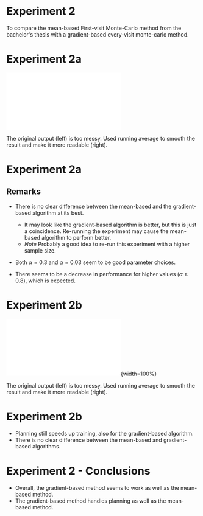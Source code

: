 
# Experiment 2

To compare the mean-based First-visit Monte-Carlo method from the bachelor's thesis with a gradient-based every-visit monte-carlo method.

# Experiment 2a
![](./exp2a_fig.pdf)

The original output (left) is too messy. Used running average to smooth the result and make it more readable (right).

# Experiment 2a
## Remarks
* There is no clear difference between the mean-based and the gradient-based algorithm at its best.
	* It may look like the gradient-based algorithm is better, but this is just a coincidence. Re-running the experiment may cause the mean-based algorithm to perform better.
	* *Note* Probably a good idea to re-run this experiment with a higher sample size.

* Both $\alpha=0.3$ and $\alpha=0.03$ seem to be good parameter choices.

* There seems to be a decrease in performance for higher values ($\alpha \geq 0.8$), which is expected.

# Experiment 2b
![](./exp2b_fig.pdf){width=100%}

The original output (left) is too messy. Used running average to smooth the result and make it more readable (right).

# Experiment 2b

* Planning still speeds up training, also for the gradient-based algorithm.
* There is no clear difference between the mean-based and gradient-based algorithms.

# Experiment 2 - Conclusions
* Overall, the gradient-based method seems to work as well as the mean-based method.
* The gradient-based method handles planning as well as the mean-based method.
